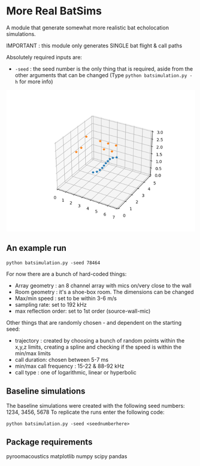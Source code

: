 # More Real BatSims
A module that generate somewhat more realistic bat echolocation simulations. 

IMPORTANT : this module only generates SINGLE bat flight & call paths

Absolutely required inputs are:

* `-seed` : the seed number is the only thing that is required, aside from the other arguments that can be changed (Type `python batsimulation.py -h` for more info)

![](trajectory_mics_seed-3456.png)

## An example run

```
python batsimulation.py -seed 78464
```


For now there are a bunch of hard-coded things:

* Array geometry : an 8 channel array with mics on/very close to the wall
* Room geometry : it's a shoe-box room. The dimensions can be changed
* Max/min speed : set to be within 3-6 m/s
* sampling rate: set to 192 kHz
* max reflection order: set to 1st order (source-wall-mic)

Other things that are randomly chosen - and dependent on the starting seed:

* trajectory : created by choosing a bunch of random points within the x,y,z limits, creating a spline and checking if the speed is within the min/max limits
* call duration: chosen between 5-7 ms
* min/max call frequency : 15-22 & 88-92 kHz
* call type : one of logarithmic, linear or hyperbolic



Baseline simulations
--------------------
The baseline simulations were created with the following seed numbers: 1234, 3456, 5678 
To replicate the runs enter the following code:


```
python batsimulation.py -seed <seednumberhere>
```

Package requirements
--------------------
pyroomacoustics
matplotlib 
numpy
scipy
pandas
